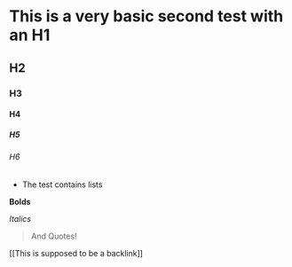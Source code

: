 # This is a very basic second test with an H1

## H2

### H3

#### H4

##### H5

###### H6

- The test contains lists

**Bolds**

*Italics*

> And Quotes!

[[This is supposed to be a backlink]]
